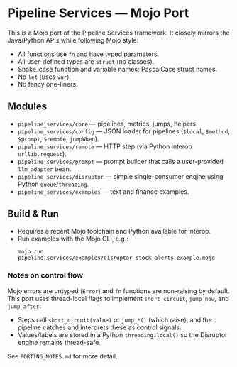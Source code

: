 # Pipeline Services — Mojo Port

This is a Mojo port of the Pipeline Services framework. It closely mirrors the Java/Python APIs while following Mojo style:
- All functions use `fn` and have typed parameters.
- All user-defined types are `struct` (no classes).
- Snake_case function and variable names; PascalCase struct names.
- No `let` (uses `var`).
- No fancy one-liners.

## Modules
- `pipeline_services/core` — pipelines, metrics, jumps, helpers.
- `pipeline_services/config` — JSON loader for pipelines (`$local`, `$method`, `$prompt`, `$remote`, `jumpWhen`).
- `pipeline_services/remote` — HTTP step (via Python interop `urllib.request`).
- `pipeline_services/prompt` — prompt builder that calls a user-provided `llm_adapter` bean.
- `pipeline_services/disruptor` — simple single-consumer engine using Python `queue`/`threading`.
- `pipeline_services/examples` — text and finance examples.

## Build & Run
- Requires a recent Mojo toolchain and Python available for interop.
- Run examples with the Mojo CLI, e.g.:
  ```
  mojo run pipeline_services/examples/disruptor_stock_alerts_example.mojo
  ```

### Notes on control flow
Mojo errors are untyped (`Error`) and `fn` functions are non-raising by default.
This port uses thread-local flags to implement `short_circuit`, `jump_now`, and `jump_after`:
- Steps call `short_circuit(value)` or `jump_*()` (which raise), and the pipeline catches and interprets these as control signals.
- Values/labels are stored in a Python `threading.local()` so the Disruptor engine remains thread-safe.

See `PORTING_NOTES.md` for more detail.
